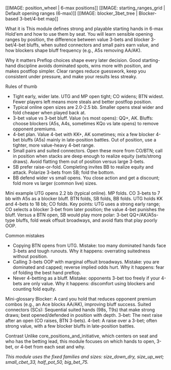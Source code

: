 [[IMAGE: position_wheel | 6-max positions]]
[[IMAGE: starting_ranges_grid | Default opening ranges (6-max)]]
[[IMAGE: blocker_3bet_tree | Blocker-based 3-bet/4-bet map]]

What it is
This module defines strong and playable starting hands in 6-max Hold'em and how to use them by seat. You will learn sensible opening ranges by position, the difference between value 3-bets and blocker 3-bet/4-bet bluffs, when suited connectors and small pairs earn value, and how blockers shape bluff frequency (e.g., A5s removing AA/AK).

Why it matters
Preflop choices shape every later decision. Good starting-hand discipline avoids dominated spots, wins more with position, and makes postflop simpler. Clear ranges reduce guesswork, keep you consistent under pressure, and make your results less streaky.

Rules of thumb
- Tight early, wider late. UTG and MP open tight; CO widens; BTN widest. Fewer players left means more steals and better postflop position.
- Typical online open sizes are 2.0-2.5 bb. Smaller opens steal wider and fold cheaper when played back at.
- 3-bet value vs 3-bet bluff. Value (vs most opens): QQ+, AK. Bluffs: choose blockers (A5s, A4s, sometimes KQo vs late opens) to remove opponent premiums.
- 4-bet plan. Value 4-bet with KK+, AK sometimes; mix a few blocker 4-bet bluffs (A5s) mainly in late-position battles. Out of position, use a tighter, more value-heavy 4-bet range.
- Small pairs and suited connectors. Open these more from CO/BTN; call in position when stacks are deep enough to realize equity (sets/strong draws). Avoid flatting them out of position versus large 3-bets.
- SB prefer raise-or-fold. Completing invites BB to realize equity and attack. Polarize 3-bets from SB; fold the bottom.
- BB defend wider vs small opens. You close action and get a discount; fold more vs larger (common live) sizes.

Mini example
UTG opens 2.2 bb (typical online). MP folds. CO 3-bets to 7 bb with A5s as a blocker bluff. BTN folds, SB folds, BB folds. UTG holds KK and 4-bets to 18 bb; CO folds. Key points: UTG uses a strong early range; CO selects a blocker 3-bet from later position; the value 4-bet punishes the bluff. Versus a BTN open, SB would play more polar: 3-bet QQ+/AK/A5s-type bluffs, fold weak offsuit broadways, and avoid flats that play poorly OOP.

Common mistakes
- Copying BTN opens from UTG. Mistake: too many dominated hands face 3-bets and tough runouts. Why it happens: overrating suitedness without position.
- Calling 3-bets OOP with marginal offsuit broadways. Mistake: you are dominated and capped; reverse implied odds hurt. Why it happens: fear of folding the best hand preflop.
- Never 4-betting as a bluff. Mistake: opponents 3-bet too freely if your 4-bets are only value. Why it happens: discomfort using blockers and counting fold equity.

Mini-glossary
Blocker: A card you hold that reduces opponent premium combos (e.g., an Ace blocks AA/AK), improving bluff success.
Suited connectors (SCs): Sequential suited hands (98s, T9s) that make strong draws; best opened/defended in position with depth.
3-bet: The next raise after an open (CO raises, BTN 3-bets).
4-bet: A raise over a 3-bet; often strong value, with a few blocker bluffs in late-position battles.

Contrast
Unlike core_positions_and_initiative, which centers on seat and who has the betting lead, this module focuses on which hands to open, 3-bet, or 4-bet from each seat and why.

_This module uses the fixed families and sizes: size_down_dry, size_up_wet; small_cbet_33, half_pot_50, big_bet_75._
